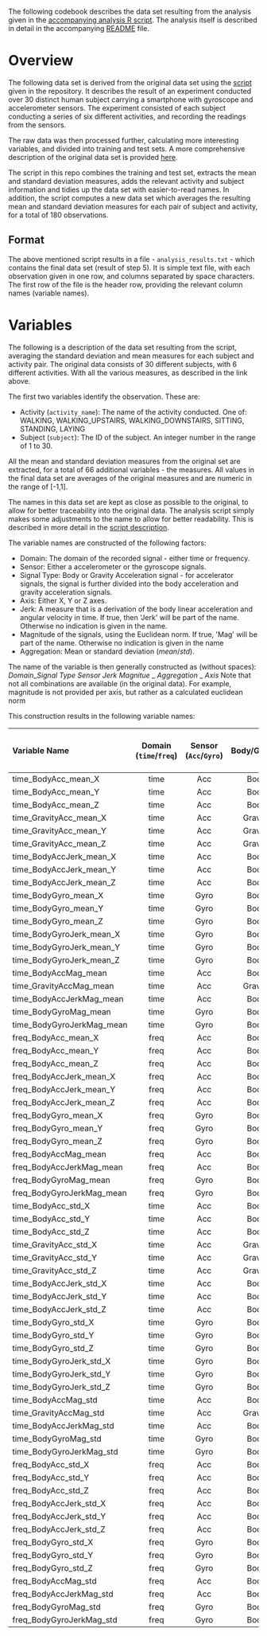 
The following codebook describes the data set resulting from the analysis given in the [accompanying analysis R script](https://github.com/slior/CourseraExtractingDataProject/blob/master/run_analysis.r).
The analysis itself is described in detail in the accompanying [README](https://github.com/slior/CourseraExtractingDataProject/blob/master/README.md) file.

# Overview

The following data set is derived from the original data set using the [script](https://github.com/slior/CourseraExtractingDataProject/blob/master/run_analysis.r) given in the repository.
It describes the result of an experiment conducted over 30 distinct human subject carrying a smartphone with gyroscope and accelerometer sensors.
The experiment consisted of each subject conducting a series of six different activities, and recording the readings from the sensors.

The raw data was then processed further, calculating more interesting variables, and divided into training and test sets.
A more comprehensive description of the original data set is provided [here](http://archive.ics.uci.edu/ml/datasets/Human+Activity+Recognition+Using+Smartphones).

The script in this repo combines the training and test set, extracts the mean and standard deviation measures, adds the relevant activity and subject information and tidies up the data set with easier-to-read names.
In addition, the script computes a new data set which averages the resulting mean and standard deviation measures for each pair of subject and activity, for a total of 180 observations.

## Format
The above mentioned script results in a file - `analysis_results.txt` - which contains the final data set (result of step 5).
It is simple text file, with each observation given in one row, and columns separated by space characters.
The first row of the file is the header row, providing the relevant column names (variable names).

# Variables

The following is a description of the data set resulting from the script, averaging the standard deviation and mean measures for each subject and activity pair.
The original data consists of 30 different subjects, with 6 different activities. With all the various measures, as described in the link above.

The first two variables identify the observation.
These are:
* Activity (`activity_name`): The name of the activity conducted. One of: WALKING, WALKING_UPSTAIRS, WALKING_DOWNSTAIRS, SITTING, STANDING, LAYING
* Subject (`subject`): The ID of the subject. An integer number in the range of 1 to 30.

All the mean and standard deviation measures from the original set are extracted, for a total of 66 additional variables - the measures.
All values in the final data set are averages of the original measures and are numeric in the range of [-1,1].

The names in this data set are kept as close as possible to the original, to allow for better traceability into the original data. 
The analysis script simply makes some adjustments to the name to allow for better readability. This is described in more detail in the [script description](https://github.com/slior/CourseraExtractingDataProject/blob/master/README.md).

The variable names are constructed of the following factors:
* Domain: The domain of the recorded signal - either time or frequency.
* Sensor: Either a accelerometer or the gyroscope signals.
* Signal Type: Body or Gravity Acceleration signal - for accelerator signals, the signal is further divided into the body acceleration and gravity acceleration signals.
* Axis: Either X, Y or Z axes.
* Jerk: A measure that is a derivation of the body linear acceleration and angular velocity in time. If true, then 'Jerk' will be part of the name. Otherwise no indication is given in the name.
* Magnitude of the signals, using the Euclidean norm. If true, 'Mag' will be part of the name. Otherwise no indication is given in the name
* Aggregation: Mean or standard deviation (*mean*/*std*).

The name of the variable is then generally constructed as (without spaces): *Domain*_*Signal Type* *Sensor* *Jerk* *Magnitue* _ *Aggregation* _ *Axis*
Note that not all combinations are available (in the original data). For example, magnitude is not provided per axis, but rather as a calculated euclidean norm


This construction results in the following variable names:

Variable Name 				 |Domain (`time`/`freq`)| Sensor (`Acc`/`Gyro`)| Body/Gravity | Axis (`X`, `Y` or `Z`) | Jerk (`Jerk` or nothing) | Magnitude (`Mag` or nothing) | Mean/Standard Deviation (`mean`/`std`)
:----------------------------|:--------------------:|:--------------------:|:------------:|:----------------------:|:------------------------:|:----------------------------:|:--------------------------------------
time_BodyAcc_mean_X          |time     				| Acc                 | Body           | X      |              |  | mean
time_BodyAcc_mean_Y          |time   | Acc               | Body         | Y    |           |  | mean
time_BodyAcc_mean_Z          |time   | Acc               | Body         | Z    |           |  | mean
time_GravityAcc_mean_X		 |time   | Acc               | Gravity         | X    |           | | mean
time_GravityAcc_mean_Y       |time   | Acc               | Gravity         | Y    |           | | mean
time_GravityAcc_mean_Z       |time   | Acc               | Gravity         | Z    |           | | mean
time_BodyAccJerk_mean_X		 |time   | Acc               | Body         | X    | Jerk          | | mean
time_BodyAccJerk_mean_Y      |time   | Acc               | Body         | Y    | Jerk          | | mean
time_BodyAccJerk_mean_Z      |time   | Acc               | Body         | Z    | Jerk          | | mean
time_BodyGyro_mean_X		 |time   | Gyro               | Body         | X    |           | | mean
time_BodyGyro_mean_Y         |time   | Gyro               | Body         | Y    |           | | mean
time_BodyGyro_mean_Z         |time   | Gyro               | Body         | Z    |           | | mean
time_BodyGyroJerk_mean_X	 |time   | Gyro               | Body         | X    | Jerk      | | mean
time_BodyGyroJerk_mean_Y     |time   | Gyro               | Body         | Y    | Jerk      | | mean
time_BodyGyroJerk_mean_Z     |time   | Gyro               | Body         | Z    | Jerk      | | mean
time_BodyAccMag_mean		 |time   | Acc               | Body         |    | Jerk      |  Mag | mean
time_GravityAccMag_mean      |time   | Acc               | Gravity         |    | Jerk      | Mag | mean
time_BodyAccJerkMag_mean     |time   | Acc               | Body         |    | Jerk      | Mag | mean
time_BodyGyroMag_mean		 |time   | Gyro               | Body         |    |       | Mag | mean
time_BodyGyroJerkMag_mean	 |time   | Gyro               | Body         |    | Jerk  | Mag | mean
freq_BodyAcc_mean_X			 |freq   | Acc               | Body         |  X  |   |  | mean
freq_BodyAcc_mean_Y			 |freq   | Acc               | Body         |  Y  |   |  | mean
freq_BodyAcc_mean_Z			 |freq   | Acc               | Body         |  Z  |   |  | mean
freq_BodyAccJerk_mean_X		 |freq   | Acc               | Body         |  X  | Jerk   |  | mean
freq_BodyAccJerk_mean_Y		 |freq   | Acc               | Body         |  Y  | Jerk   |  | mean	
freq_BodyAccJerk_mean_Z		 |freq   | Acc               | Body         |  Z  | Jerk   |  | mean
freq_BodyGyro_mean_X		 |freq   | Gyro               | Body         |  X  |    |  | mean
freq_BodyGyro_mean_Y		 |freq   | Gyro               | Body         |  Y  |    |  | mean
freq_BodyGyro_mean_Z		 |freq   | Gyro               | Body         |  Z  |    |  | mean
freq_BodyAccMag_mean		 |freq   | Acc               | Body         |    |    | Mag  | mean
freq_BodyAccJerkMag_mean	 |freq   | Acc               | Body         |    | Jerk   | Mag | mean
freq_BodyGyroMag_mean		 |freq   | Gyro               | Body         |    |    | Mag | mean
freq_BodyGyroJerkMag_mean	 |freq   | Gyro               | Body         |    |  Jerk  | Mag | mean
time_BodyAcc_std_X			 |time   | Acc               | Body         | X |  |  | std
time_BodyAcc_std_Y			 |time   | Acc               | Body         | Y |  |  | std
time_BodyAcc_std_Z			 |time   | Acc               | Body         | Z |  |  | std
time_GravityAcc_std_X		 |time   | Acc               | Gravity         | X |  |  | std
time_GravityAcc_std_Y		 |time   | Acc               | Gravity         | Y |  |  | std
time_GravityAcc_std_Z		 |time   | Acc               | Gravity         | Z |  |  | std
time_BodyAccJerk_std_X	 	 |time   | Acc               | Body         | X | Jerk |  | std
time_BodyAccJerk_std_Y		 |time   | Acc               | Body         | Y | Jerk |  | std
time_BodyAccJerk_std_Z		 |time   | Acc               | Body         | Z | Jerk |  | std
time_BodyGyro_std_X			 |time   | Gyro               | Body         | X |  |  | std
time_BodyGyro_std_Y			 |time   | Gyro               | Body         | Y |  |  | std
time_BodyGyro_std_Z			 |time   | Gyro               | Body         | Z |  |  | std
time_BodyGyroJerk_std_X		 |time   | Gyro               | Body         | X | Jerk |  | std
time_BodyGyroJerk_std_Y		 |time   | Gyro               | Body         | Y | Jerk |  | std
time_BodyGyroJerk_std_Z		 |time   | Gyro               | Body         | Z | Jerk |  | std
time_BodyAccMag_std			 |time   | Acc               | Body         |  |  | Mag | std
time_GravityAccMag_std		 |time   | Acc               | Gravity         |  |  | Mag | std
time_BodyAccJerkMag_std		 |time   | Acc               | Body         |  | Jerk | Mag | std
time_BodyGyroMag_std		 |time   | Gyro               | Body         |  |  | Mag | std
time_BodyGyroJerkMag_std	 |time   | Gyro               | Body         |  | Jerk | Mag | std
freq_BodyAcc_std_X			 |freq   | Acc               | Body         | X |  |  | std
freq_BodyAcc_std_Y			 |freq   | Acc               | Body         | Y |  |  | std
freq_BodyAcc_std_Z			 |freq   | Acc               | Body         | Z |  |  | std
freq_BodyAccJerk_std_X		 |freq   | Acc               | Body         | X | Jerk |  | std
freq_BodyAccJerk_std_Y		 |freq   | Acc               | Body         | Y | Jerk |  | std
freq_BodyAccJerk_std_Z 	 	 |freq   | Acc               | Body         | Z | Jerk |  | std
freq_BodyGyro_std_X			 |freq   | Gyro               | Body         | X |  |  | std
freq_BodyGyro_std_Y			 |freq   | Gyro               | Body         | Y |  |  | std
freq_BodyGyro_std_Z			 |freq   | Gyro               | Body         | Z |  |  | std
freq_BodyAccMag_std			 |freq   | Acc               | Body         |  |  | Mag | std
freq_BodyAccJerkMag_std		 |freq   | Acc               | Body         |  | Jerk | Mag | std
freq_BodyGyroMag_std		 |freq   | Gyro               | Body         |  |  | Mag | std
freq_BodyGyroJerkMag_std	 |freq   | Gyro               | Body         |  | Jerk | Mag | std


